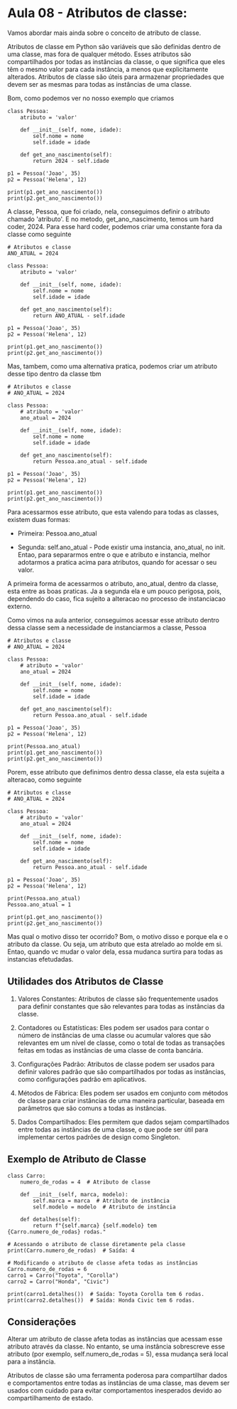 # Aula 08 - Atributos de classe:
Vamos abordar mais ainda sobre o conceito de atributo de classe.

Atributos de classe em Python são variáveis que são definidas dentro de uma classe, mas fora de qualquer método. Esses atributos são compartilhados por todas as instâncias da classe, o que significa que eles têm o mesmo valor para cada instância, a menos que explicitamente alterados. Atributos de classe são úteis para armazenar propriedades que devem ser as mesmas para todas as instâncias de uma classe.

Bom, como podemos ver no nosso exemplo que criamos

    class Pessoa:
        atributo = 'valor'

        def __init__(self, nome, idade):
            self.nome = nome
            self.idade = idade

        def get_ano_nascimento(self):
            return 2024 - self.idade
        
    p1 = Pessoa('Joao', 35)
    p2 = Pessoa('Helena', 12)

    print(p1.get_ano_nascimento())
    print(p2.get_ano_nascimento())

A classe, Pessoa, que foi criado, nela, conseguimos definir o atributo chamado 'atributo'. E no metodo, get_ano_nascimento, temos um hard coder, 2024. Para esse hard coder, podemos criar uma constante fora da classe como seguinte

    # Atributos e classe
    ANO_ATUAL = 2024

    class Pessoa:
        atributo = 'valor'

        def __init__(self, nome, idade):
            self.nome = nome
            self.idade = idade

        def get_ano_nascimento(self):
            return ANO_ATUAL - self.idade
        
    p1 = Pessoa('Joao', 35)
    p2 = Pessoa('Helena', 12)

    print(p1.get_ano_nascimento())
    print(p2.get_ano_nascimento())

Mas, tambem, como uma alternativa pratica, podemos criar um atributo desse tipo dentro da classe tbm

    # Atributos e classe
    # ANO_ATUAL = 2024

    class Pessoa:
        # atributo = 'valor'
        ano_atual = 2024

        def __init__(self, nome, idade):
            self.nome = nome
            self.idade = idade

        def get_ano_nascimento(self):
            return Pessoa.ano_atual - self.idade
        
    p1 = Pessoa('Joao', 35)
    p2 = Pessoa('Helena', 12)

    print(p1.get_ano_nascimento())
    print(p2.get_ano_nascimento())

Para acessarmos esse atributo, que esta valendo para todas as classes, existem duas formas:

- Primeira: Pessoa.ano_atual

- Segunda: self.ano_atual - Pode existir uma instancia, ano_atual, no init. Entao, para separarmos entre o que e atributo e instancia, melhor adotarmos a pratica acima para atributos, quando for acessar o seu valor.

A primeira forma de acessarmos o atributo, ano_atual, dentro da classe, esta entre as boas praticas. Ja a segunda ela e um pouco perigosa, pois, dependendo do caso, fica sujeito a alteracao no processo de instanciacao externo.

Como vimos na aula anterior, conseguimos acessar esse atributo dentro dessa classe sem a necessidade de instanciarmos a classe, Pessoa

    # Atributos e classe
    # ANO_ATUAL = 2024

    class Pessoa:
        # atributo = 'valor'
        ano_atual = 2024

        def __init__(self, nome, idade):
            self.nome = nome
            self.idade = idade

        def get_ano_nascimento(self):
            return Pessoa.ano_atual - self.idade
        
    p1 = Pessoa('Joao', 35)
    p2 = Pessoa('Helena', 12)

    print(Pessoa.ano_atual)
    print(p1.get_ano_nascimento())
    print(p2.get_ano_nascimento())

Porem, esse atributo que definimos dentro dessa classe, ela esta sujeita a alteracao, como seguinte

    # Atributos e classe
    # ANO_ATUAL = 2024

    class Pessoa:
        # atributo = 'valor'
        ano_atual = 2024

        def __init__(self, nome, idade):
            self.nome = nome
            self.idade = idade

        def get_ano_nascimento(self):
            return Pessoa.ano_atual - self.idade
        
    p1 = Pessoa('Joao', 35)
    p2 = Pessoa('Helena', 12)

    print(Pessoa.ano_atual)
    Pessoa.ano_atual = 1

    print(p1.get_ano_nascimento())
    print(p2.get_ano_nascimento())

Mas qual o motivo disso ter ocorrido? Bom, o motivo disso e porque ela e o atributo da classe. Ou seja, um atributo que esta atrelado ao molde em si. Entao, quando vc mudar o valor dela, essa mudanca surtira para todas as instancias efetudadas.

## Utilidades dos Atributos de Classe
1. Valores Constantes: Atributos de classe são frequentemente usados para definir constantes que são relevantes para todas as instâncias da classe.

2. Contadores ou Estatísticas: Eles podem ser usados para contar o número de instâncias de uma classe ou acumular valores que são relevantes em um nível de classe, como o total de todas as transações feitas em todas as instâncias de uma classe de conta bancária.

3. Configurações Padrão: Atributos de classe podem ser usados para definir valores padrão que são compartilhados por todas as instâncias, como configurações padrão em aplicativos.

4. Métodos de Fábrica: Eles podem ser usados em conjunto com métodos de classe para criar instâncias de uma maneira particular, baseada em parâmetros que são comuns a todas as instâncias.

5. Dados Compartilhados: Eles permitem que dados sejam compartilhados entre todas as instâncias de uma classe, o que pode ser útil para implementar certos padrões de design como Singleton.

## Exemplo de Atributo de Classe

    class Carro:
        numero_de_rodas = 4  # Atributo de classe

        def __init__(self, marca, modelo):
            self.marca = marca  # Atributo de instância
            self.modelo = modelo  # Atributo de instância

        def detalhes(self):
            return f"{self.marca} {self.modelo} tem {Carro.numero_de_rodas} rodas."

    # Acessando o atributo de classe diretamente pela classe
    print(Carro.numero_de_rodas)  # Saída: 4

    # Modificando o atributo de classe afeta todas as instâncias
    Carro.numero_de_rodas = 6
    carro1 = Carro("Toyota", "Corolla")
    carro2 = Carro("Honda", "Civic")

    print(carro1.detalhes())  # Saída: Toyota Corolla tem 6 rodas.
    print(carro2.detalhes())  # Saída: Honda Civic tem 6 rodas.

## Considerações
Alterar um atributo de classe afeta todas as instâncias que acessam esse atributo através da classe. No entanto, se uma instância sobrescreve esse atributo (por exemplo, self.numero_de_rodas = 5), essa mudança será local para a instância.

Atributos de classe são uma ferramenta poderosa para compartilhar dados e comportamentos entre todas as instâncias de uma classe, mas devem ser usados com cuidado para evitar comportamentos inesperados devido ao compartilhamento de estado.